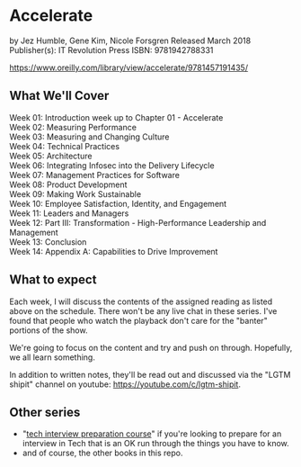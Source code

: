 # Accelerate

by Jez Humble, Gene Kim, Nicole Forsgren
Released March 2018
Publisher(s): IT Revolution Press
ISBN: 9781942788331

<https://www.oreilly.com/library/view/accelerate/9781457191435/>

## What We'll Cover

Week 01: Introduction week up to Chapter 01 - Accelerate  
Week 02: Measuring Performance  
Week 03: Measuring and Changing Culture  
Week 04: Technical Practices  
Week 05: Architecture  
Week 06: Integrating Infosec into the Delivery Lifecycle  
Week 07: Management Practices for Software  
Week 08: Product Development  
Week 09: Making Work Sustainable  
Week 10: Employee Satisfaction, Identity, and Engagement  
Week 11: Leaders and Managers  
Week 12: Part III: Transformation - High-Performance Leadership and Management  
Week 13: Conclusion  
Week 14: Appendix A: Capabilities to Drive Improvement  

## What to expect

Each week, I will discuss the contents of the assigned reading as listed above on the schedule. There won't be any live chat in these series. I've found that people who watch the playback don't care for the "banter" portions of the show.

We're going to focus on the content and try and push on through. Hopefully, we all learn something.

In addition to written notes, they'll be read out and discussed via the "LGTM shipit" channel on youtube:
 https://youtube.com/c/lgtm-shipit.

## Other series

- "[tech interview preparation course](https://github.com/AlexChesser/tech-interview-prep-course)" if you're looking to prepare for an interview in Tech that is an OK run through the things you have to know.
- and of course, the other books in this repo.
